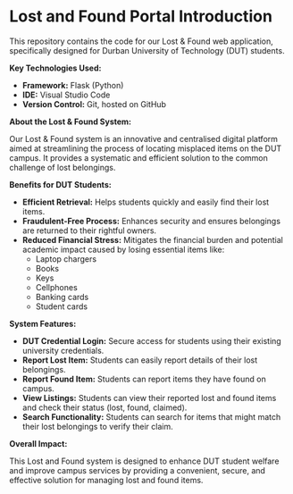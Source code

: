# Lost and Found Portal Introduction

This repository contains the code for our Lost & Found web application, specifically designed for Durban University of Technology (DUT) students.

**Key Technologies Used:**

* **Framework:** Flask (Python)
* **IDE:** Visual Studio Code
* **Version Control:** Git, hosted on GitHub

**About the Lost & Found System:**

Our Lost & Found system is an innovative and centralised digital platform aimed at streamlining the process of locating misplaced items on the DUT campus. It provides a systematic and efficient solution to the common challenge of lost belongings.

**Benefits for DUT Students:**

* **Efficient Retrieval:** Helps students quickly and easily find their lost items.
* **Fraudulent-Free Process:** Enhances security and ensures belongings are returned to their rightful owners.
* **Reduced Financial Stress:** Mitigates the financial burden and potential academic impact caused by losing essential items like:
    * Laptop chargers
    * Books
    * Keys
    * Cellphones
    * Banking cards
    * Student cards

**System Features:**

* **DUT Credential Login:** Secure access for students using their existing university credentials.
* **Report Lost Item:** Students can easily report details of their lost belongings.
* **Report Found Item:** Students can report items they have found on campus.
* **View Listings:** Students can view their reported lost and found items and check their status (lost, found, claimed).
* **Search Functionality:** Students can search for items that might match their lost belongings to verify their claim.

**Overall Impact:**

This Lost and Found system is designed to enhance DUT student welfare and improve campus services by providing a convenient, secure, and effective solution for managing lost and found items.
